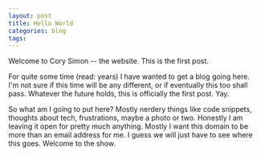 ```yaml
---
layout: post
title: Hello World
categories: blog
tags: 
---
```


Welcome to Cory Simon -- the website. This is the first post.

For quite some time (read: years) I have wanted to get a blog going here. I'm not sure if this time will be any different, or if eventually this too shall pass. Whatever the future holds, this is officially the first post. Yay.

So what am I going to put here? Mostly nerdery things like code snippets, thoughts about tech, frustrations, maybe a photo or two. Honestly I am leaving it open for pretty much anything. Mostly I want this domain to be more than an email address for me. I guess we will just have to see where this goes. Welcome to the show.